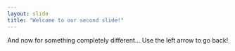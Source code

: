 ```yaml
---
layout: slide
title: "Welcome to our second slide!"
---
```

And now for something completely different...
Use the left arrow to go back!
